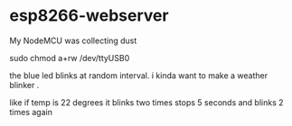 # esp8266-webserver
My NodeMCU was collecting dust 


sudo chmod a+rw /dev/ttyUSB0

the blue led blinks at random interval. i kinda want to make a weather blinker . 

like if temp is 22 degrees it blinks two times stops 5 seconds and blinks 2 times again